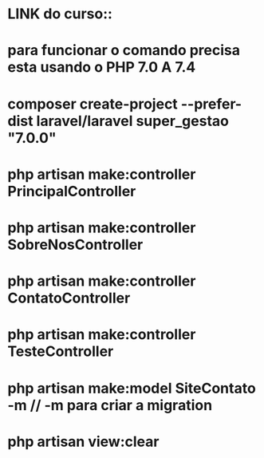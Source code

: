 # LINK do curso:: 
# para funcionar o comando precisa esta usando o PHP 7.0 A 7.4
# composer create-project --prefer-dist laravel/laravel super_gestao "7.0.0"
# php artisan make:controller PrincipalController
# php artisan make:controller SobreNosController
# php artisan make:controller ContatoController
# php artisan make:controller TesteController
# php artisan make:model SiteContato -m // -m para criar a migration
# php artisan view:clear

